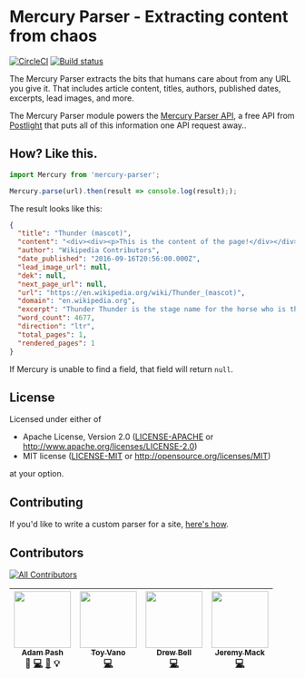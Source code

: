 # Mercury Parser - Extracting content from chaos

[![CircleCI](https://circleci.com/gh/postlight/mercury-parser.svg?style=svg&circle-token=3026c2b527d3767750e767872d08991aeb4f8f10)](https://circleci.com/gh/postlight/mercury-parser) [![Build status](https://ci.appveyor.com/api/projects/status/bxwqp6mn8ijycqh4?svg=true)](https://ci.appveyor.com/project/adampash/mercury-parser)

The Mercury Parser extracts the bits that humans care about from any URL you give it. That includes article content, titles, authors, published dates, excerpts, lead images, and more.

The Mercury Parser module powers the [Mercury Parser API](https://mercury.postlight.com/web-parser/), a free API from [Postlight](https://www.postlight.com/) that puts all of this information one API request away..

## How? Like this.

```javascript
import Mercury from 'mercury-parser';

Mercury.parse(url).then(result => console.log(result););
```

The result looks like this:

```json
{
  "title": "Thunder (mascot)",
  "content": "<div><div><p>This is the content of the page!</div></div>",
  "author": "Wikipedia Contributors",
  "date_published": "2016-09-16T20:56:00.000Z",
  "lead_image_url": null,
  "dek": null,
  "next_page_url": null,
  "url": "https://en.wikipedia.org/wiki/Thunder_(mascot)",
  "domain": "en.wikipedia.org",
  "excerpt": "Thunder Thunder is the stage name for the horse who is the official live animal mascot for the Denver Broncos",
  "word_count": 4677,
  "direction": "ltr",
  "total_pages": 1,
  "rendered_pages": 1
}
```

If Mercury is unable to find a field, that field will return `null`.

## License

Licensed under either of

- Apache License, Version 2.0
  ([LICENSE-APACHE](LICENSE-APACHE) or http://www.apache.org/licenses/LICENSE-2.0)
- MIT license
  ([LICENSE-MIT](LICENSE-MIT) or http://opensource.org/licenses/MIT)

at your option.

## Contributing

If you'd like to write a custom parser for a site, [here's how](src/extractors/custom/README.md).

## Contributors

[![All Contributors](https://img.shields.io/badge/all_contributors-4-orange.svg?style=flat-square)](#contributors)

<!-- ALL-CONTRIBUTORS-LIST:START - Do not remove or modify this section -->

| [<img src="https://avatars.githubusercontent.com/u/64131?v=3" width="100px;"/><br /><sub>Adam Pash</sub>](http://adampash.com)<br />📝 [💻](https://github.com/postlight/readability-parser/commits?author=adampash) [📖](https://github.com/postlight/readability-parser/commits?author=adampash) 💡 | [<img src="https://avatars.githubusercontent.com/u/19412836?v=3" width="100px;"/><br /><sub>Toy Vano</sub>](https://github.com/spiffytoy)<br />[💻](https://github.com/postlight/readability-parser/commits?author=spiffytoy) | [<img src="https://avatars.githubusercontent.com/u/183608?v=3" width="100px;"/><br /><sub>Drew Bell</sub>](droob.org)<br />[💻](https://github.com/postlight/readability-parser/commits?author=droob) | [<img src="https://avatars.githubusercontent.com/u/305901?v=3" width="100px;"/><br /><sub>Jeremy Mack</sub>](https://twitter.com/mutewinter)<br />[💻](https://github.com/postlight/readability-parser/commits?author=mutewinter) |
| :---------------------------------------------------------------------------------------------------------------------------------------------------------------------------------------------------------------------------------------------------------------------------------------------------: | :---------------------------------------------------------------------------------------------------------------------------------------------------------------------------------------------------------------------------: | :---------------------------------------------------------------------------------------------------------------------------------------------------------------------------------------------------: | :-------------------------------------------------------------------------------------------------------------------------------------------------------------------------------------------------------------------------------: |


<!-- ALL-CONTRIBUTORS-LIST:END -->
